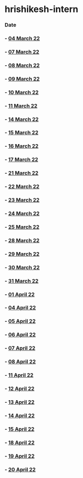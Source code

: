 # hrishikesh-intern
### Date

### - [04 March 22](https://github.com/sp18-interns/hrishikesh-intern/tree/main/04%20March%2022)

### - [07 March 22](github.com/sp18-interns/hrishikesh-intern/tree/main/07%20March%2022)

### - [08 March 22](github.com/sp18-interns/hrishikesh-intern/tree/main/08%20March%2022)

### - [09 March 22](github.com/sp18-interns/hrishikesh-intern/tree/main/09%20March%2022)

### - [10 March 22](github.com/sp18-interns/hrishikesh-intern/tree/main/10%20March%2022)

### - [11 March 22](github.com/sp18-interns/hrishikesh-intern/tree/main/11%20March%2022)

### - [14 March 22](github.com/sp18-interns/hrishikesh-intern/tree/main/14%20March%2022)

### - [15 March 22](github.com/sp18-interns/hrishikesh-intern/tree/main/15%20March%2022)

### - [16 March 22](github.com/sp18-interns/hrishikesh-intern/tree/main/16%20March%2022)

### - [17 March 22](github.com/sp18-interns/hrishikesh-intern/tree/main/17%20March%2022)

### - [21 March 22](github.com/sp18-interns/hrishikesh-intern/tree/main/21%20March%2022)

### - [22 March 22](github.com/sp18-interns/hrishikesh-intern/tree/main/22%20March%2022)

### - [23 March 22](github.com/sp18-interns/hrishikesh-intern/tree/main/23%20March%2022)

### - [24 March 22](github.com/sp18-interns/hrishikesh-intern/tree/main/24%20March%2022)

### - [25 March 22](github.com/sp18-interns/hrishikesh-intern/tree/main/25%20March%2022)

### - [28 March 22](github.com/sp18-interns/hrishikesh-intern/tree/main/28%20%20March%2022)

### - [29 March 22](github.com/sp18-interns/hrishikesh-intern/tree/main/29%20%20March%2022)

### - [30 March 22](github.com/sp18-interns/hrishikesh-intern/tree/main/30%20%20March%2022)

### - [31 March 22](github.com/sp18-interns/hrishikesh-intern/tree/main/31%20%20March%2022)

### - [01 April 22](github.com/sp18-interns/hrishikesh-intern/tree/main/01%20April%2022)

### - [04 April 22](github.com/sp18-interns/hrishikesh-intern/tree/main/04%20April%2022)

### - [05 April 22](github.com/sp18-interns/hrishikesh-intern/tree/main/05%20April%2022)

### - [06 April 22](github.com/sp18-interns/hrishikesh-intern/tree/main/06%20April%2022)

### - [07 April 22](github.com/sp18-interns/hrishikesh-intern/tree/main/07%20April%2022)

### - [08 April 22](github.com/sp18-interns/hrishikesh-intern/tree/main/08%20April%2022)

### - [11 April 22](github.com/sp18-interns/hrishikesh-intern/tree/main/11%20April%2022)

### - [12 April 22](github.com/sp18-interns/hrishikesh-intern/tree/main/12%20April%2022)

### - [13 April 22](github.com/sp18-interns/hrishikesh-intern/tree/main/13%20April%2022)

### - [14 April 22](github.com/sp18-interns/hrishikesh-intern/tree/main/14%20April%2022)

### - [15 April 22](github.com/sp18-interns/hrishikesh-intern/tree/main/15%20April%2022)

### - [18 April 22](github.com/sp18-interns/hrishikesh-intern/tree/main/18%20April%2022)

### - [19 April 22](github.com/sp18-interns/hrishikesh-intern/tree/main/19%20April%2022)

### - [20 April 22](github.com/sp18-interns/hrishikesh-intern/tree/main/20%20April%2022)
